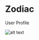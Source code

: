# Zodiac

User Profile

![alt text](https://play-lh.googleusercontent.com/cmobyq9VI4tX-pWApfBX2BsZzjhPhzjqM8DwIUx8l_8nD63pCngszNAikMC6xm7SfrHb=w720-h310-rw)
